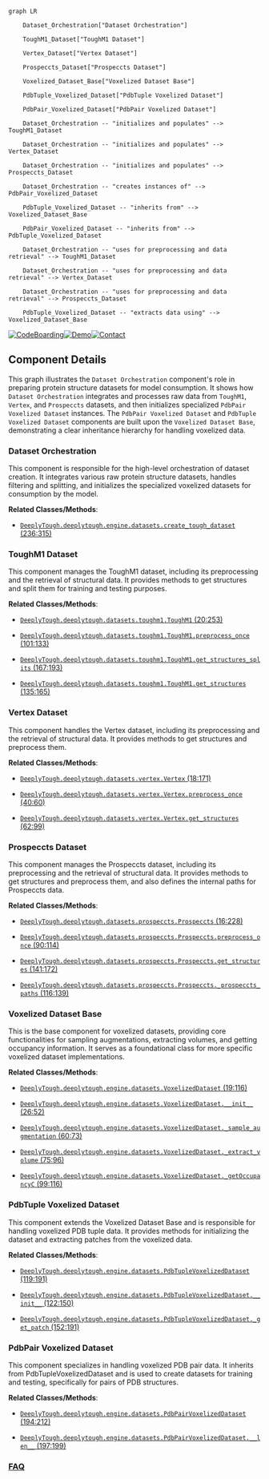 ```mermaid

graph LR

    Dataset_Orchestration["Dataset Orchestration"]

    ToughM1_Dataset["ToughM1 Dataset"]

    Vertex_Dataset["Vertex Dataset"]

    Prospeccts_Dataset["Prospeccts Dataset"]

    Voxelized_Dataset_Base["Voxelized Dataset Base"]

    PdbTuple_Voxelized_Dataset["PdbTuple Voxelized Dataset"]

    PdbPair_Voxelized_Dataset["PdbPair Voxelized Dataset"]

    Dataset_Orchestration -- "initializes and populates" --> ToughM1_Dataset

    Dataset_Orchestration -- "initializes and populates" --> Vertex_Dataset

    Dataset_Orchestration -- "initializes and populates" --> Prospeccts_Dataset

    Dataset_Orchestration -- "creates instances of" --> PdbPair_Voxelized_Dataset

    PdbTuple_Voxelized_Dataset -- "inherits from" --> Voxelized_Dataset_Base

    PdbPair_Voxelized_Dataset -- "inherits from" --> PdbTuple_Voxelized_Dataset

    Dataset_Orchestration -- "uses for preprocessing and data retrieval" --> ToughM1_Dataset

    Dataset_Orchestration -- "uses for preprocessing and data retrieval" --> Vertex_Dataset

    Dataset_Orchestration -- "uses for preprocessing and data retrieval" --> Prospeccts_Dataset

    PdbTuple_Voxelized_Dataset -- "extracts data using" --> Voxelized_Dataset_Base

```

[![CodeBoarding](https://img.shields.io/badge/Generated%20by-CodeBoarding-9cf?style=flat-square)](https://github.com/CodeBoarding/GeneratedOnBoardings)[![Demo](https://img.shields.io/badge/Try%20our-Demo-blue?style=flat-square)](https://www.codeboarding.org/demo)[![Contact](https://img.shields.io/badge/Contact%20us%20-%20contact@codeboarding.org-lightgrey?style=flat-square)](mailto:contact@codeboarding.org)



## Component Details



This graph illustrates the `Dataset Orchestration` component's role in preparing protein structure datasets for model consumption. It shows how `Dataset Orchestration` integrates and processes raw data from `ToughM1`, `Vertex`, and `Prospeccts` datasets, and then initializes specialized `PdbPair Voxelized Dataset` instances. The `PdbPair Voxelized Dataset` and `PdbTuple Voxelized Dataset` components are built upon the `Voxelized Dataset Base`, demonstrating a clear inheritance hierarchy for handling voxelized data.



### Dataset Orchestration

This component is responsible for the high-level orchestration of dataset creation. It integrates various raw protein structure datasets, handles filtering and splitting, and initializes the specialized voxelized datasets for consumption by the model.





**Related Classes/Methods**:



- <a href="https://github.com/benevolentAI/DeeplyTough/blob/master/deeplytough/engine/datasets.py#L236-L315" target="_blank" rel="noopener noreferrer">`DeeplyTough.deeplytough.engine.datasets.create_tough_dataset` (236:315)</a>





### ToughM1 Dataset

This component manages the ToughM1 dataset, including its preprocessing and the retrieval of structural data. It provides methods to get structures and split them for training and testing purposes.





**Related Classes/Methods**:



- <a href="https://github.com/benevolentAI/DeeplyTough/blob/master/deeplytough/datasets/toughm1.py#L20-L253" target="_blank" rel="noopener noreferrer">`DeeplyTough.deeplytough.datasets.toughm1.ToughM1` (20:253)</a>

- <a href="https://github.com/benevolentAI/DeeplyTough/blob/master/deeplytough/datasets/toughm1.py#L101-L133" target="_blank" rel="noopener noreferrer">`DeeplyTough.deeplytough.datasets.toughm1.ToughM1.preprocess_once` (101:133)</a>

- <a href="https://github.com/benevolentAI/DeeplyTough/blob/master/deeplytough/datasets/toughm1.py#L167-L193" target="_blank" rel="noopener noreferrer">`DeeplyTough.deeplytough.datasets.toughm1.ToughM1.get_structures_splits` (167:193)</a>

- <a href="https://github.com/benevolentAI/DeeplyTough/blob/master/deeplytough/datasets/toughm1.py#L135-L165" target="_blank" rel="noopener noreferrer">`DeeplyTough.deeplytough.datasets.toughm1.ToughM1.get_structures` (135:165)</a>





### Vertex Dataset

This component handles the Vertex dataset, including its preprocessing and the retrieval of structural data. It provides methods to get structures and preprocess them.





**Related Classes/Methods**:



- <a href="https://github.com/benevolentAI/DeeplyTough/blob/master/deeplytough/datasets/vertex.py#L18-L171" target="_blank" rel="noopener noreferrer">`DeeplyTough.deeplytough.datasets.vertex.Vertex` (18:171)</a>

- <a href="https://github.com/benevolentAI/DeeplyTough/blob/master/deeplytough/datasets/vertex.py#L40-L60" target="_blank" rel="noopener noreferrer">`DeeplyTough.deeplytough.datasets.vertex.Vertex.preprocess_once` (40:60)</a>

- <a href="https://github.com/benevolentAI/DeeplyTough/blob/master/deeplytough/datasets/vertex.py#L62-L99" target="_blank" rel="noopener noreferrer">`DeeplyTough.deeplytough.datasets.vertex.Vertex.get_structures` (62:99)</a>





### Prospeccts Dataset

This component manages the Prospeccts dataset, including its preprocessing and the retrieval of structural data. It provides methods to get structures and preprocess them, and also defines the internal paths for Prospeccts data.





**Related Classes/Methods**:



- <a href="https://github.com/benevolentAI/DeeplyTough/blob/master/deeplytough/datasets/prospeccts.py#L16-L228" target="_blank" rel="noopener noreferrer">`DeeplyTough.deeplytough.datasets.prospeccts.Prospeccts` (16:228)</a>

- <a href="https://github.com/benevolentAI/DeeplyTough/blob/master/deeplytough/datasets/prospeccts.py#L90-L114" target="_blank" rel="noopener noreferrer">`DeeplyTough.deeplytough.datasets.prospeccts.Prospeccts.preprocess_once` (90:114)</a>

- <a href="https://github.com/benevolentAI/DeeplyTough/blob/master/deeplytough/datasets/prospeccts.py#L141-L172" target="_blank" rel="noopener noreferrer">`DeeplyTough.deeplytough.datasets.prospeccts.Prospeccts.get_structures` (141:172)</a>

- <a href="https://github.com/benevolentAI/DeeplyTough/blob/master/deeplytough/datasets/prospeccts.py#L116-L139" target="_blank" rel="noopener noreferrer">`DeeplyTough.deeplytough.datasets.prospeccts.Prospeccts._prospeccts_paths` (116:139)</a>





### Voxelized Dataset Base

This is the base component for voxelized datasets, providing core functionalities for sampling augmentations, extracting volumes, and getting occupancy information. It serves as a foundational class for more specific voxelized dataset implementations.





**Related Classes/Methods**:



- <a href="https://github.com/benevolentAI/DeeplyTough/blob/master/deeplytough/engine/datasets.py#L19-L116" target="_blank" rel="noopener noreferrer">`DeeplyTough.deeplytough.engine.datasets.VoxelizedDataset` (19:116)</a>

- <a href="https://github.com/benevolentAI/DeeplyTough/blob/master/deeplytough/engine/datasets.py#L26-L52" target="_blank" rel="noopener noreferrer">`DeeplyTough.deeplytough.engine.datasets.VoxelizedDataset.__init__` (26:52)</a>

- <a href="https://github.com/benevolentAI/DeeplyTough/blob/master/deeplytough/engine/datasets.py#L60-L73" target="_blank" rel="noopener noreferrer">`DeeplyTough.deeplytough.engine.datasets.VoxelizedDataset._sample_augmentation` (60:73)</a>

- <a href="https://github.com/benevolentAI/DeeplyTough/blob/master/deeplytough/engine/datasets.py#L75-L96" target="_blank" rel="noopener noreferrer">`DeeplyTough.deeplytough.engine.datasets.VoxelizedDataset._extract_volume` (75:96)</a>

- <a href="https://github.com/benevolentAI/DeeplyTough/blob/master/deeplytough/engine/datasets.py#L99-L116" target="_blank" rel="noopener noreferrer">`DeeplyTough.deeplytough.engine.datasets.VoxelizedDataset._getOccupancyC` (99:116)</a>





### PdbTuple Voxelized Dataset

This component extends the Voxelized Dataset Base and is responsible for handling voxelized PDB tuple data. It provides methods for initializing the dataset and extracting patches from the voxelized data.





**Related Classes/Methods**:



- <a href="https://github.com/benevolentAI/DeeplyTough/blob/master/deeplytough/engine/datasets.py#L119-L191" target="_blank" rel="noopener noreferrer">`DeeplyTough.deeplytough.engine.datasets.PdbTupleVoxelizedDataset` (119:191)</a>

- <a href="https://github.com/benevolentAI/DeeplyTough/blob/master/deeplytough/engine/datasets.py#L122-L150" target="_blank" rel="noopener noreferrer">`DeeplyTough.deeplytough.engine.datasets.PdbTupleVoxelizedDataset.__init__` (122:150)</a>

- <a href="https://github.com/benevolentAI/DeeplyTough/blob/master/deeplytough/engine/datasets.py#L152-L191" target="_blank" rel="noopener noreferrer">`DeeplyTough.deeplytough.engine.datasets.PdbTupleVoxelizedDataset._get_patch` (152:191)</a>





### PdbPair Voxelized Dataset

This component specializes in handling voxelized PDB pair data. It inherits from PdbTupleVoxelizedDataset and is used to create datasets for training and testing, specifically for pairs of PDB structures.





**Related Classes/Methods**:



- <a href="https://github.com/benevolentAI/DeeplyTough/blob/master/deeplytough/engine/datasets.py#L194-L212" target="_blank" rel="noopener noreferrer">`DeeplyTough.deeplytough.engine.datasets.PdbPairVoxelizedDataset` (194:212)</a>

- <a href="https://github.com/benevolentAI/DeeplyTough/blob/master/deeplytough/engine/datasets.py#L197-L199" target="_blank" rel="noopener noreferrer">`DeeplyTough.deeplytough.engine.datasets.PdbPairVoxelizedDataset.__len__` (197:199)</a>









### [FAQ](https://github.com/CodeBoarding/GeneratedOnBoardings/tree/main?tab=readme-ov-file#faq)